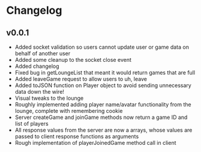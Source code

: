 Changelog
=========

v0.0.1
------
- Added socket validation so users cannot update user or game data on behalf of another user
- Added some cleanup to the socket close event
- Added changelog
- Fixed bug in getLoungeList that meant it would return games that are full
- Added leaveGame request to allow users to uh, leave
- Added toJSON function on Player object to avoid sending unnecessary data down the wire!
- Visual tweaks to the lounge
- Roughly implemented adding player name/avatar functionality from the lounge, complete with remembering cookie
- Server createGame and joinGame methods now return a game ID and list of players
- All response values from the server are now a arrays, whose values are passed to client response functions as arguments
- Rough implementation of playerJoinedGame method call in client